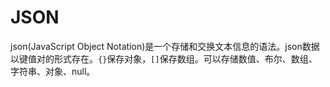 # JSON

[//]: # (__author__ = "Wenger Binning")

json(JavaScript Object Notation)是一个存储和交换文本信息的语法。json数据以键值对的形式存在。`{}`保存对象，`[]`保存数组。可以存储数值、布尔、数组、字符串、对象、null。
